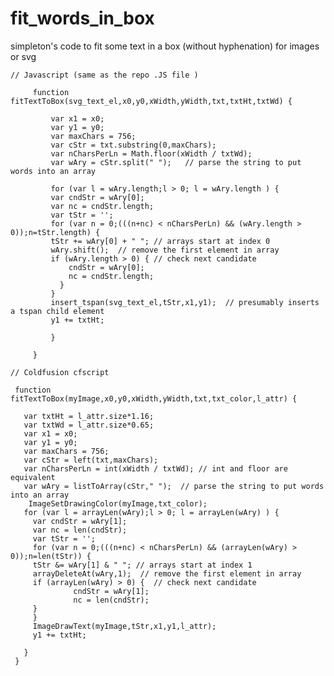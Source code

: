 # fit_words_in_box
simpleton's code to fit some text in a box (without hyphenation) for images or svg


	// Javascript (same as the repo .JS file )

		 function fitTextToBox(svg_text_el,x0,y0,xWidth,yWidth,txt,txtHt,txtWd) {

		     var x1 = x0;
		     var y1 = y0;
		     var maxChars = 756;
		     var cStr = txt.substring(0,maxChars);
		     var nCharsPerLn = Math.floor(xWidth / txtWd); 
		     var wAry = cStr.split(" ");   // parse the string to put words into an array

		     for (var l = wAry.length;l > 0; l = wAry.length ) {
			 var cndStr = wAry[0];
			 var nc = cndStr.length;
			 var tStr = '';
			 for (var n = 0;(((n+nc) < nCharsPerLn) && (wAry.length > 0));n=tStr.length) {
			 tStr += wAry[0] + " "; // arrays start at index 0
			 wAry.shift();  // remove the first element in array
			 if (wAry.length > 0) { // check next candidate
			     cndStr = wAry[0];
			     nc = cndStr.length;
			   }
			 }
			 insert_tspan(svg_text_el,tStr,x1,y1);  // presumably inserts a tspan child element 
			 y1 += txtHt;

		     }

		 }

    // Coldfusion cfscript
    
	 function fitTextToBox(myImage,x0,y0,xWidth,yWidth,txt,txt_color,l_attr) {
     
       var txtHt = l_attr.size*1.16;
       var txtWd = l_attr.size*0.65;
       var x1 = x0;
       var y1 = y0;
       var maxChars = 756;
       var cStr = left(txt,maxChars);
       var nCharsPerLn = int(xWidth / txtWd); // int and floor are equivalent
       var wAry = listToArray(cStr," ");  // parse the string to put words into an array
        ImageSetDrawingColor(myImage,txt_color);
       for (var l = arrayLen(wAry);l > 0; l = arrayLen(wAry) ) {
		 var cndStr = wAry[1];
		 var nc = len(cndStr);
		 var tStr = '';
		 for (var n = 0;(((n+nc) < nCharsPerLn) && (arrayLen(wAry) > 0));n=len(tStr)) {
		 tStr &= wAry[1] & " "; // arrays start at index 1
		 arrayDeleteAt(wAry,1);  // remove the first element in array
		 if (arrayLen(wAry) > 0) {  // check next candidate
				  cndStr = wAry[1];
				  nc = len(cndStr);
		 }
         }
         ImageDrawText(myImage,tStr,x1,y1,l_attr);
         y1 += txtHt;

       }
	 }
